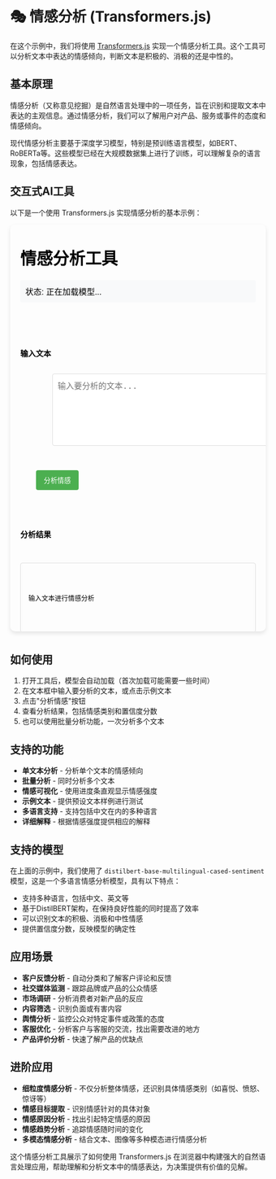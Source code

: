 # 🎭 情感分析 (Transformers.js)

在这个示例中，我们将使用 [Transformers.js](https://huggingface.co/docs/transformers.js/index) 实现一个情感分析工具。这个工具可以分析文本中表达的情感倾向，判断文本是积极的、消极的还是中性的。

## 基本原理

情感分析（又称意见挖掘）是自然语言处理中的一项任务，旨在识别和提取文本中表达的主观信息。通过情感分析，我们可以了解用户对产品、服务或事件的态度和情感倾向。

现代情感分析主要基于深度学习模型，特别是预训练语言模型，如BERT、RoBERTa等。这些模型已经在大规模数据集上进行了训练，可以理解复杂的语言现象，包括情感表达。

## 交互式AI工具

以下是一个使用 Transformers.js 实现情感分析的基本示例：

<div style="position: relative; padding-bottom: 10px;">
<iframe id="情感分析示例" style="width: 100%; height: 800px; border: none; border-radius: 10px; box-shadow: 0 4px 8px rgba(0,0,0,0.1);" srcdoc='<!DOCTYPE html>
<html lang="zh">
<head>
    <title>Transformers.js 情感分析示例</title>
    <script src="https://cdn.jsdelivr.net/npm/@xenova/transformers@2.14.0"></script>
    <style>
        body {
            font-family: Arial, sans-serif;
            max-width: 800px;
            margin: 0 auto;
            padding: 20px;
        }
        .container {
            display: flex;
            flex-direction: column;
            gap: 15px;
        }
        textarea {
            width: 100%;
            height: 120px;
            padding: 10px;
            border: 1px solid #ddd;
            border-radius: 4px;
            font-size: 16px;
        }
        button {
            padding: 10px 15px;
            background-color: #4CAF50;
            color: white;
            border: none;
            border-radius: 4px;
            cursor: pointer;
        }
        button:hover {
            background-color: #45a049;
        }
        #status {
            padding: 10px;
            background-color: #f8f9fa;
            border-radius: 4px;
        }
        #results {
            border: 1px solid #ddd;
            border-radius: 4px;
            padding: 15px;
            min-height: 100px;
        }
        .meter {
            height: 20px;
            position: relative;
            background: #f3f3f3;
            border-radius: 25px;
            margin-top: 5px;
            margin-bottom: 15px;
        }
        .meter > span {
            display: block;
            height: 100%;
            border-radius: 25px;
            position: relative;
            overflow: hidden;
            text-align: center;
            color: white;
            line-height: 20px;
        }
        .positive {
            background-color: #4CAF50;
        }
        .negative {
            background-color: #f44336;
        }
        .neutral {
            background-color: #2196F3;
        }
        .sentiment-container {
            margin-top: 10px;
            padding: 10px;
            border-bottom: 1px solid #eee;
        }
        .sentiment-container:last-child {
            border-bottom: none;
        }
        .sentiment-label {
            font-weight: bold;
            margin-bottom: 5px;
        }
        .sample-texts {
            display: flex;
            flex-wrap: wrap;
            gap: 10px;
            margin-top: 20px;
        }
        .sample-text {
            padding: 10px;
            background-color: #f1f1f1;
            border-radius: 4px;
            cursor: pointer;
            flex-grow: 1;
        }
        .sample-text:hover {
            background-color: #e1e1e1;
        }
        .batch-container {
            border: 1px solid #ddd;
            border-radius: 4px;
            padding: 15px;
            margin-top: 20px;
        }
    </style>
</head>
<body>
    <h1>情感分析工具</h1>
    <div class="container">
        <div id="status">状态: 正在加载模型...</div>
        
        <div>
            <h3>输入文本</h3>
            <textarea id="text-input" placeholder="输入要分析的文本..."></textarea>
        </div>
        
        <button id="analyze-btn">分析情感</button>
        
        <div>
            <h3>分析结果</h3>
            <div id="results">
                <p>输入文本进行情感分析</p>
            </div>
        </div>
        
        <div>
            <h3>示例文本</h3>
            <div class="sample-texts">
                <div class="sample-text">这家餐厅的食物非常美味，服务也很好，我很满意！</div>
                <div class="sample-text">这部电影太无聊了，浪费了我的时间和金钱。</div>
                <div class="sample-text">今天天气不错，但是有点热。</div>
                <div class="sample-text">新手机的性能很强大，但电池续航令人失望。</div>
                <div class="sample-text">虽然价格有点贵，但是这个产品的质量确实值得。</div>
            </div>
        </div>
        
        <div class="batch-container">
            <h3>批量分析</h3>
            <p>每行输入一句话，将同时分析所有文本</p>
            <textarea id="batch-input" placeholder="输入多行文本，每行一个句子..."></textarea>
            <button id="batch-analyze-btn" style="margin-top: 10px;">批量分析</button>
            <div id="batch-results" style="margin-top: 15px;">
                <p>输入多行文本进行批量分析</p>
            </div>
        </div>
    </div>

    <script>
        // 使用 Transformers.js 进行情感分析
        const { pipeline } = window.transformers;
        
        const statusElement = document.getElementById(&apos;status&apos;);
        const textInput = document.getElementById(&apos;text-input&apos;);
        const analyzeButton = document.getElementById(&apos;analyze-btn&apos;);
        const resultsContainer = document.getElementById(&apos;results&apos;);
        const sampleTexts = document.querySelectorAll(&apos;.sample-text&apos;);
        const batchInput = document.getElementById(&apos;batch-input&apos;);
        const batchAnalyzeButton = document.getElementById(&apos;batch-analyze-btn&apos;);
        const batchResultsContainer = document.getElementById(&apos;batch-results&apos;);
        
        let sentimentPipeline = null;
        
        // 加载模型
        async function loadModel() {
            try {
                statusElement.textContent = &apos;状态: 正在加载情感分析模型...&apos;;
                
                // 使用适合中文的情感分析模型
                sentimentPipeline = await pipeline(&apos;sentiment-analysis&apos;, &apos;Xenova/distilbert-base-multilingual-cased-sentiment&apos;);
                
                statusElement.textContent = &apos;状态: 模型已加载，准备就绪&apos;;
                analyzeButton.disabled = false;
                batchAnalyzeButton.disabled = false;
            } catch (error) {
                statusElement.textContent = `状态: 模型加载失败 - ${error.message}`;
                console.error(&apos;模型加载错误:&apos;, error);
            }
        }
        
        // 分析情感
        async function analyzeSentiment() {
            const text = textInput.value.trim();
            
            if (!text) {
                alert(&apos;请输入要分析的文本&apos;);
                return;
            }
            
            if (!sentimentPipeline) {
                alert(&apos;模型尚未加载完成，请稍候&apos;);
                return;
            }
            
            try {
                statusElement.textContent = &apos;状态: 正在分析情感...&apos;;
                resultsContainer.innerHTML = &apos;<p>正在分析...</p>&apos;;
                
                const result = await sentimentPipeline(text);
                
                displaySentimentResult(result, resultsContainer);
                
                statusElement.textContent = &apos;状态: 情感分析完成&apos;;
            } catch (error) {
                statusElement.textContent = `状态: 分析失败 - ${error.message}`;
                resultsContainer.innerHTML = `<p>分析失败: ${error.message}</p>`;
                console.error(&apos;分析错误:&apos;, error);
            }
        }
        
        // 批量分析情感
        async function batchAnalyzeSentiment() {
            const texts = batchInput.value.trim().split(&apos;\n&apos;).filter(text => text.trim() !== &apos;&apos;);
            
            if (texts.length === 0) {
                alert(&apos;请输入要分析的文本&apos;);
                return;
            }
            
            if (!sentimentPipeline) {
                alert(&apos;模型尚未加载完成，请稍候&apos;);
                return;
            }
            
            try {
                statusElement.textContent = &apos;状态: 正在批量分析情感...&apos;;
                batchResultsContainer.innerHTML = &apos;<p>正在分析...</p>&apos;;
                
                const results = await sentimentPipeline(texts);
                
                displayBatchResults(texts, results);
                
                statusElement.textContent = &apos;状态: 批量情感分析完成&apos;;
            } catch (error) {
                statusElement.textContent = `状态: 批量分析失败 - ${error.message}`;
                batchResultsContainer.innerHTML = `<p>分析失败: ${error.message}</p>`;
                console.error(&apos;批量分析错误:&apos;, error);
            }
        }
        
        // 显示情感分析结果
        function displaySentimentResult(result, container) {
            container.innerHTML = &apos;&apos;;
            
            const sentimentContainer = document.createElement(&apos;div&apos;);
            sentimentContainer.className = &apos;sentiment-container&apos;;
            
            const label = translateLabel(result[0].label);
            const score = result[0].score;
            
            const labelElement = document.createElement(&apos;div&apos;);
            labelElement.className = &apos;sentiment-label&apos;;
            labelElement.textContent = `情感倾向: ${label} (置信度: ${(score * 100).toFixed(2)}%)`;
            
            // 创建进度条
            const meter = document.createElement(&apos;div&apos;);
            meter.className = &apos;meter&apos;;
            
            const meterSpan = document.createElement(&apos;span&apos;);
            meterSpan.style.width = `${score * 100}%`;
            meterSpan.className = getSentimentClass(result[0].label);
            meterSpan.textContent = `${(score * 100).toFixed(2)}%`;
            
            meter.appendChild(meterSpan);
            
            sentimentContainer.appendChild(labelElement);
            sentimentContainer.appendChild(meter);
            
            // 添加分析解释
            const explanation = document.createElement(&apos;p&apos;);
            explanation.textContent = getSentimentExplanation(result[0].label, score);
            sentimentContainer.appendChild(explanation);
            
            container.appendChild(sentimentContainer);
        }
        
        // 显示批量分析结果
        function displayBatchResults(texts, results) {
            batchResultsContainer.innerHTML = &apos;&apos;;
            
            texts.forEach((text, index) => {
                const resultContainer = document.createElement(&apos;div&apos;);
                resultContainer.className = &apos;sentiment-container&apos;;
                
                const textElement = document.createElement(&apos;p&apos;);
                textElement.textContent = `${index + 1}. ${text}`;
                resultContainer.appendChild(textElement);
                
                const result = [results[index]]; // 转换为单个结果的格式
                displaySentimentResult(result, resultContainer);
                
                batchResultsContainer.appendChild(resultContainer);
            });
        }
        
        // 翻译情感标签
        function translateLabel(label) {
            const translations = {
                &apos;positive&apos;: &apos;积极&apos;,
                &apos;negative&apos;: &apos;消极&apos;,
                &apos;neutral&apos;: &apos;中性&apos;
            };
            
            return translations[label] || label;
        }
        
        // 获取情感对应的CSS类
        function getSentimentClass(label) {
            return label.toLowerCase();
        }
        
        // 获取情感解释
        function getSentimentExplanation(label, score) {
            const label_zh = translateLabel(label);
            
            if (score > 0.9) {
                return `这段文本表达了非常强烈的${label_zh}情感。`;
            } else if (score > 0.7) {
                return `这段文本表达了明显的${label_zh}情感。`;
            } else if (score > 0.5) {
                return `这段文本表达了一定的${label_zh}情感，但不是很强烈。`;
            } else {
                return `这段文本可能表达了${label_zh}情感，但置信度不高，可能混合了其他情感。`;
            }
        }
        
        // 事件监听
        analyzeButton.addEventListener(&apos;click&apos;, analyzeSentiment);
        batchAnalyzeButton.addEventListener(&apos;click&apos;, batchAnalyzeSentiment);
        
        // 处理示例文本点击
        sampleTexts.forEach(sample => {
            sample.addEventListener(&apos;click&apos;, () => {
                textInput.value = sample.textContent;
            });
        });
        
        // 按回车键提交
        textInput.addEventListener(&apos;keypress&apos;, (e) => {
            if (e.key === &apos;Enter&apos; && !e.shiftKey) {
                e.preventDefault();
                analyzeSentiment();
            }
        });
        
        // 初始化模型
        loadModel();
    </script>
</body>
</html>
'></iframe>
</div>

## 如何使用

1. 打开工具后，模型会自动加载（首次加载可能需要一些时间）
2. 在文本框中输入要分析的文本，或点击示例文本
3. 点击"分析情感"按钮
4. 查看分析结果，包括情感类别和置信度分数
5. 也可以使用批量分析功能，一次分析多个文本

## 支持的功能

- **单文本分析** - 分析单个文本的情感倾向
- **批量分析** - 同时分析多个文本
- **情感可视化** - 使用进度条直观显示情感强度
- **示例文本** - 提供预设文本样例进行测试
- **多语言支持** - 支持包括中文在内的多种语言
- **详细解释** - 根据情感强度提供相应的解释

## 支持的模型

在上面的示例中，我们使用了 `distilbert-base-multilingual-cased-sentiment` 模型，这是一个多语言情感分析模型，具有以下特点：

- 支持多种语言，包括中文、英文等
- 基于DistilBERT架构，在保持良好性能的同时提高了效率
- 可以识别文本的积极、消极和中性情感
- 提供置信度分数，反映模型的确定性

## 应用场景

- **客户反馈分析** - 自动分类和了解客户评论和反馈
- **社交媒体监测** - 跟踪品牌或产品的公众情感
- **市场调研** - 分析消费者对新产品的反应
- **内容筛选** - 识别负面或有害内容
- **舆情分析** - 监控公众对特定事件或政策的态度
- **客服优化** - 分析客户与客服的交流，找出需要改进的地方
- **产品评价分析** - 快速了解产品的优缺点

## 进阶应用

- **细粒度情感分析** - 不仅分析整体情感，还识别具体情感类别（如喜悦、愤怒、惊讶等）
- **情感目标提取** - 识别情感针对的具体对象
- **情感原因分析** - 找出引起特定情感的原因
- **情感趋势分析** - 追踪情感随时间的变化
- **多模态情感分析** - 结合文本、图像等多种模态进行情感分析

这个情感分析工具展示了如何使用 Transformers.js 在浏览器中构建强大的自然语言处理应用，帮助理解和分析文本中的情感表达，为决策提供有价值的见解。
